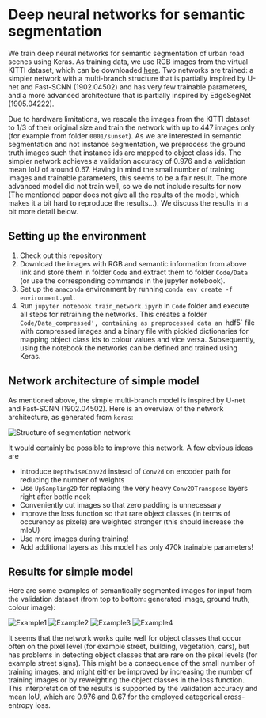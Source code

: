 # Deep neural networks for semantic segmentation

We train deep neural networks for semantic segmentation of urban road scenes using Keras. As training data, we use RGB images from the virtual KITTI dataset, which can be downloaded [here](https://europe.naverlabs.com/Research/Computer-Vision/Proxy-Virtual-Worlds/). Two networks are trained: a simpler network with a multi-branch structure that is partially inspired by U-net and Fast-SCNN (1902.04502) and has very few trainable parameters, and a more advanced architecture that is partially inspired by EdgeSegNet (1905.04222).

Due to hardware limitations, we rescale the images from the KITTI dataset to 1/3 of their original size and train the network with up to 447 images only (for example from folder `0001/sunset`). As we are interested in semantic segmentation and not instance segmentation, we preprocess the ground truth images such that instance ids are mapped to object class ids. The simpler network achieves a validation accuracy of 0.976 and a validation mean IoU of around 0.67. Having in mind the small number of training images and trainable parameters, this seems to be a fair result. The more advanced model did not train well, so we do not include results for now (The mentioned paper does not give all the results of the model, which makes it a bit hard to reproduce the results...). We discuss the results in a bit more detail below.

## Setting up the environment
 1. Check out this repository
 2. Download the images with RGB and semantic information from above link and store them in folder `Code` and extract them to folder `Code/Data` (or use the corresponding commands in the jupyter notebook).
 3. Set up the `anaconda` environment by running `conda env create -f environment.yml`.
 4. Run `jupyter notebook train_network.ipynb` in `Code` folder and execute all steps for retraining the networks. This creates a folder `Code/Data_compressed', containing as preprocessed data an `hdf5` file with compressed images and a binary file with pickled dictionaries for mapping object class ids to colour values and vice versa. Subsequently, using the notebook the networks can be defined and trained using Keras.

## Network architecture of simple model
As mentioned above, the simple multi-branch model is inspired by U-net and Fast-SCNN (1902.04502). Here is an overview of the network architecture, as generated from `keras`:

![Structure of segmentation network](Code/simple_model_compressed.png)

It would certainly be possible to improve this network. A few obvious ideas are

  * Introduce `DepthwiseConv2d` instead of `Conv2d` on encoder path for reducing the number of weights
  * Use `UpSampling2D` for replacing the very heavy `Conv2DTranspose` layers right after bottle neck
  * Conveniently cut images so that zero padding is unnecessary
  * Improve the loss function so that rare object classes (in terms of occurency as pixels) are weighted stronger (this should increase the mIoU)
  * Use more images during training!
  * Add additional layers as this model has only 470k trainable parameters!

## Results for simple model
Here are some examples of semantically segmented images for input from the validation dataset (from top to bottom: generated image, ground truth, colour image):

![Example1](Code/result_example_simple_model1.png) ![Example2](Code/result_example_simple_model2.png)
![Example3](Code/result_example_simple_model3.png) ![Example4](Code/result_example_simple_model4.png)

It seems that the network works quite well for object classes that occur often on the pixel level (for example street, building, vegetation, cars), but has problems in detecting object classes that are rare on the pixel levels (for example street signs). This might be a consequence of the small number of training images, and might either be improved by increasing the number of training images or by reweighting the object classes in the loss function. This interpretation of the results is supported by the validation accuracy and mean IoU, which are 0.976 and 0.67 for the employed categorical cross-entropy loss. 